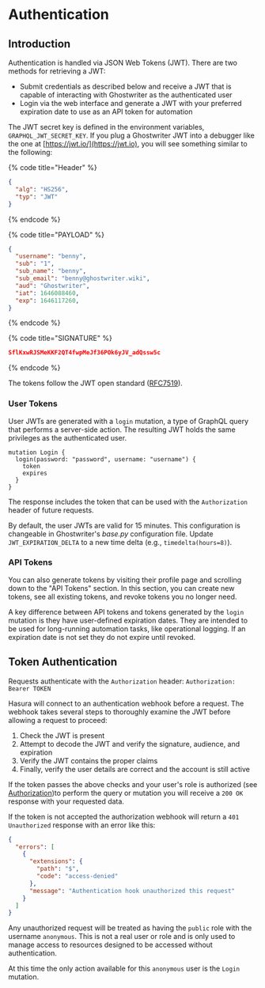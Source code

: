 # Authentication

## Introduction

Authentication is handled via JSON Web Tokens (JWT). There are two methods for retrieving a JWT:

* Submit credentials as described below and receive a JWT that is capable of interacting with Ghostwriter as the authenticated user
* Login via the web interface and generate a JWT with your preferred expiration date to use as an API token for automation

The JWT secret key is defined in the environment variables, `GRAPHQL_JWT_SECRET_KEY`.  If you plug a Ghostwriter JWT into a debugger like the one at [https://jwt.io/](https://jwt.io), you will see something similar to the following:

{% code title="Header" %}
```json
{
  "alg": "HS256",
  "typ": "JWT"
}
```
{% endcode %}

{% code title="PAYLOAD" %}
```json
{
  "username": "benny",
  "sub": "1",
  "sub_name": "benny",
  "sub_email": "benny@ghostwriter.wiki",
  "aud": "Ghostwriter",
  "iat": 1646088460,
  "exp": 1646117260,
}
```
{% endcode %}

{% code title="SIGNATURE" %}
```json
SflKxwRJSMeKKF2QT4fwpMeJf36POk6yJV_adQssw5c
```
{% endcode %}

The tokens follow the JWT open standard ([RFC7519](https://datatracker.ietf.org/doc/html/rfc7519)).

### User Tokens

User JWTs are generated with a `login` mutation, a type of GraphQL query that performs a server-side action. The resulting JWT holds the same privileges as the authenticated user.

```
mutation Login {
  login(password: "password", username: "username") {
    token
    expires
  }
}
```

The response includes the token that can be used with the `Authorization` header of future requests.

By default, the user JWTs are valid for 15 minutes. This configuration is changeable in Ghostwriter's _base.py_ configuration file. Update `JWT_EXPIRATION_DELTA` to a new time delta (e.g., `timedelta(hours=8)`).

### API Tokens

You can also generate tokens by visiting their profile page and scrolling down to the "API Tokens" section. In this section, you can create new tokens, see all existing tokens, and revoke tokens you no longer need.

A key difference between API tokens and tokens generated by the `login` mutation is they have user-defined expiration dates. They are intended to be used for long-running automation tasks, like operational logging. If an expiration date is not set they do not expire until revoked.

## Token Authentication

Requests authenticate with the `Authorization` header: `Authorization: Bearer TOKEN`

Hasura will connect to an authentication webhook before a request. The webhook takes several steps to thoroughly examine the JWT before allowing a request to proceed:

1. Check the JWT is present
2. Attempt to decode the JWT and verify the signature, audience, and expiration
3. Verify the JWT contains the proper claims
4. Finally, verify the user details are correct and the account is still active

If the token passes the above checks and your user's role is authorized (see [Authorization](authorization.md))to perform the query or mutation you will receive a `200 OK` response with your requested data.

If the token is not accepted the authorization webhook will return a `401 Unauthorized` response with an error like this:

```json
{
  "errors": [
    {
      "extensions": {
        "path": "$",
        "code": "access-denied"
      },
      "message": "Authentication hook unauthorized this request"
    }
  ]
}
```

Any unauthorized request will be treated as having the `public` role with the username `anonymous`. This is not a real user or role and is only used to manage access to resources designed to be accessed without authentication.

At this time the only action available for this `anonymous` user is the `Login` mutation.
